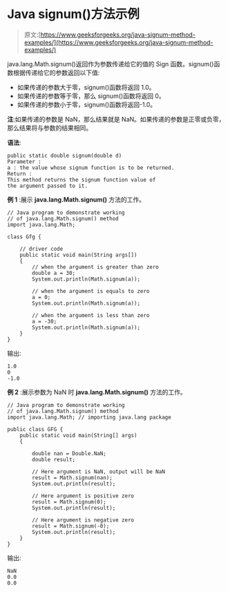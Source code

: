 # Java signum()方法示例

> 原文:[https://www.geeksforgeeks.org/java-signum-method-examples/](https://www.geeksforgeeks.org/java-signum-method-examples/)

java.lang.Math.signum()返回作为参数传递给它的值的 Sign 函数。signum()函数根据传递给它的参数返回以下值:

*   如果传递的参数大于零，signum()函数将返回 1.0。
*   如果传递的参数等于零，那么 signum()函数将返回 0。
*   如果传递的参数小于零，signum()函数将返回-1.0。

**注**:如果传递的参数是 NaN，那么结果就是 NaN。如果传递的参数是正零或负零，那么结果将与参数的结果相同。

**语法**:

```
public static double signum(double d)
Parameter :
a : the value whose signum function is to be returned.
Return :
This method returns the signum function value of 
the argument passed to it.

```

**例 1** :展示 **java.lang.Math.signum()** 方法的工作。

```
// Java program to demonstrate working
// of java.lang.Math.signum() method
import java.lang.Math;

class Gfg {

    // driver code
    public static void main(String args[])
    {
        // when the argument is greater than zero
        double a = 30;
        System.out.println(Math.signum(a));

        // when the argument is equals to zero
        a = 0;
        System.out.println(Math.signum(a));

        // when the argument is less than zero
        a = -30;
        System.out.println(Math.signum(a));
    }
}
```

输出:

```
1.0
0
-1.0

```

**例 2** :展示参数为 NaN 时 **java.lang.Math.signum()** 方法的工作。

```
// Java program to demonstrate working
// of java.lang.Math.signum() method
import java.lang.Math; // importing java.lang package

public class GFG {
    public static void main(String[] args)
    {

        double nan = Double.NaN;
        double result;

        // Here argument is NaN, output will be NaN
        result = Math.signum(nan);
        System.out.println(result);

        // Here argument is positive zero
        result = Math.signum(0);
        System.out.println(result);

        // Here argument is negative zero
        result = Math.signum(-0);
        System.out.println(result);
    }
}
```

输出:

```
NaN
0.0
0.0

```